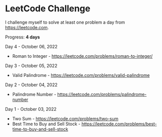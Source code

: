 # LeetCode Challenge
I challenge myself to solve at least one problem a day from https://leetcode.com. 

Progress: **4 days**

Day 4 - October 06, 2022
  - Roman to Integer - https://leetcode.com/problems/roman-to-integer/

Day 3 - October 05, 2022
  - Valid Palindrome - https://leetcode.com/problems/valid-palindrome

Day 2 - October 04, 2022
  - Palindrome Number - https://leetcode.com/problems/palindrome-number

Day 1 - October 03, 2022 
  - Two Sum - https://leetcode.com/problems/two-sum
  - Best Time to Buy and Sell Stock - https://leetcode.com/problems/best-time-to-buy-and-sell-stock
